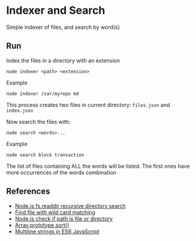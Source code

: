 # Indexer and Search

Simple indexer of files, and search by word(s)

## Run

Index the files in a directory with an extension
```
node indexer <path> <extension>
```

Example
```
node indexer /var/myrepo md
```

This process creates two files in current directory:
`files.json` and `index.json`

Now search the files with:
```
node search <words>...
```

Example
```
node search block transaction
```

The list of files containing ALL the words will be listed.
The first ones have more occurrences of the words combination

## References

- [Node.js fs.readdir recursive directory search](https://stackoverflow.com/questions/5827612/node-js-fs-readdir-recursive-directory-search)
- [Find file with wild card matching](https://stackoverflow.com/questions/21319602/find-file-with-wild-card-matching)
- [Node.js check if path is file or directory](https://stackoverflow.com/questions/15630770/node-js-check-if-path-is-file-or-directory)
- [Array.prototype.sort()](https://developer.mozilla.org/en-US/docs/Web/JavaScript/Reference/Global_Objects/Array/sort)
- [Multiline strings in ES6 JavaScript](https://jack.ofspades.com/multiline-strings-in-es6-javascript/)
